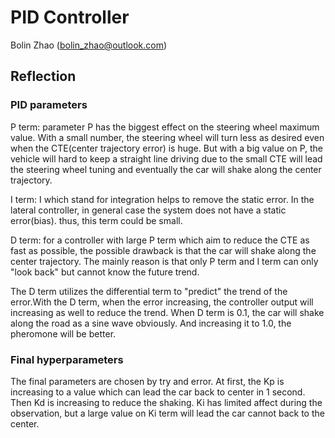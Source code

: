# PID Controller

Bolin Zhao (bolin_zhao@outlook.com)

## Reflection

### PID parameters

P term:  parameter P has the biggest effect on the steering wheel maximum value. With a small number, the steering wheel will turn less as desired even when the CTE(center trajectory error) is huge.  But with a big value on P, the vehicle will hard to keep a straight line driving due to the small CTE will lead the steering wheel tuning and eventually the car will shake along the center trajectory.

I term: I which stand for integration helps to remove the static error. In the lateral controller, in general case the system does not have a static error(bias). thus, this term could be small.  

D term: for a controller with large P term which aim to reduce the CTE as fast as possible, the possible drawback is that the car will shake along the center trajectory.  The mainly reason is that only P term and I term can only "look back" but cannot know the future trend.   

The D term utilizes the differential term to "predict" the trend of the error.With the D term,  when the error increasing, the controller output will increasing as well to reduce the trend. When D term is 0.1, the car will shake along the road as a sine wave obviously. And increasing it to 1.0, the pheromone will be better. 

### Final hyperparameters

The final parameters are chosen by try and error. At first, the Kp is increasing to a value which can lead the car back to center in 1 second. Then Kd is increasing to reduce the shaking. Ki has limited affect during the observation, but a large value on Ki term will lead the car cannot back to the center. 











